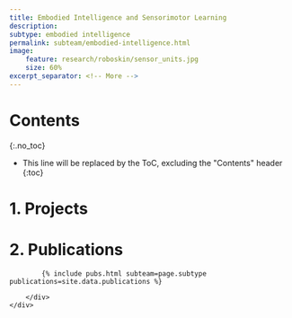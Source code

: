 ```yaml
---
title: Embodied Intelligence and Sensorimotor Learning
description: 
subtype: embodied intelligence
permalink: subteam/embodied-intelligence.html
image:
    feature: research/roboskin/sensor_units.jpg
    size: 60%
excerpt_separator: <!-- More -->
---
```


<!-- More -->

# Contents
{:.no_toc}

* This line will be replaced by the ToC, excluding the "Contents" header
{:toc}

# 1. Projects



# 2. Publications

<section id="post-cv" style="padding-top: 0;">
    <div class="container">
        <div id="article">

            {% include pubs.html subteam=page.subtype publications=site.data.publications %}

        </div>
    </div>
</section>
